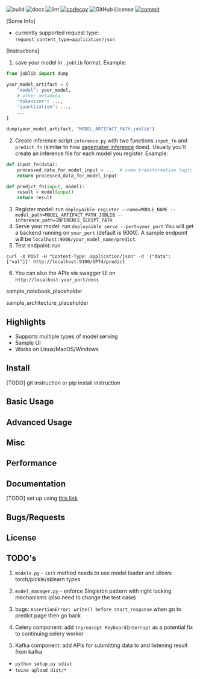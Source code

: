 ![build](https://github.com/criss-wang/dpai/workflows/build/badge.svg) 
![docs](https://github.com/criss-wang/dpai/workflows/docs/badge.svg) 
![lint](https://github.com/criss-wang/dpai/workflows/lint/badge.svg)
[![codecov](https://codecov.io/gh/Criss-Wang/dpai/graph/badge.svg?token=D73VGZR7NN)](https://codecov.io/gh/Criss-Wang/dpai)
![GitHub License](https://img.shields.io/github/license/criss-wang/dpai)
[![commit](https://img.shields.io/github/last-commit/criss-wang/dpai)](https://github.com/criss-wang/dpai/commits/master)

[Some Info]

- currently supported request type: `request_content_type=application/json`

[Instructions]

1. save your model in `.joblib` format. Example:

```python
from joblib import dump

your_model_artifact = {
    "model": your_model,
    # other metadata
    "tokenizer": ...,
    "quantization": ...,
    ...
}

dump(your_model_artifact, "MODEL_ARTIFACT_PATH.joblib")
```

2. Create inference script `inference.py` with two functions `input_fn` and `predict_fn` (similar to how [sagemaker inference](https://docs.aws.amazon.com/sagemaker/latest/dg/neo-deployment-hosting-services-prerequisites.html) does). Usually you'll create an inference file for each model you register. Example:

```python
def input_fn(data):
    processed_data_for_model_input = ...  # some transformation logic
    return processed_data_for_model_input

def predict_fn(input, model):
    result = model(input)
    return result
```

3. Register model: run `deployaible register --name=MODLE_NAME --model_path=MODEL_ARTIFACT_PATH_JOBLIB --inference_path=INFERENCE_SCRIPT_PATH`
4. Serve your model: run `deployaible serve --port=your_port`
   You will get a backend running on `your_port` (default is 9000). A sample endpoint will be `localhost:9000/your_model_name/predict`.
5. Test endpoint: run

```shell
curl -X POST -H "Content-Type: application/json" -d '{"data": ["val"]}' http://localhost:9100/GPT4/predict
```

6. You can also the APIs via swagger UI on `http://localhost:your_port/docs`

sample_notebook_placeholder

sample_architecture_placeholder


## Highlights

- Supports multiple types of model serving
- Sample UI
- Works on Linux/MacOS/Windows

## Install

[TODO] git instruction or pip install instruction

## Basic Usage

## Advanced Usage

## Misc

## Performance

## Documentation

[TODO] set up using [this link](https://docs.readthedocs.io/en/stable/intro/import-guide.html)

## Bugs/Requests

## License

## TODO's

1. `models.py` - `init` method needs to use model loader and allows torch/pickle/sklearn types
2. `model_manager.py` - enforce Singleton pattern with right locking mechanisms (also need to change the test case)

7. bugs: `AssertionError: write() before start_response` when go to predict page then go back
8. Celery component: add `try/except KeyboardInterrupt` as a potential fix to continuing celery worker
9. Kafka component: add APIs for submitting data to and listening result from kafka

- `python setup.py sdist`
- `twine upload dist/*`
